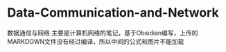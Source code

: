 # Data-Communication-and-Network
数据通信与网络
主要是计算机网络的笔记，基于Obsidian编写，上传的MARKDOWN文件没有经过编译，所以中间的公式和图片不能加载
